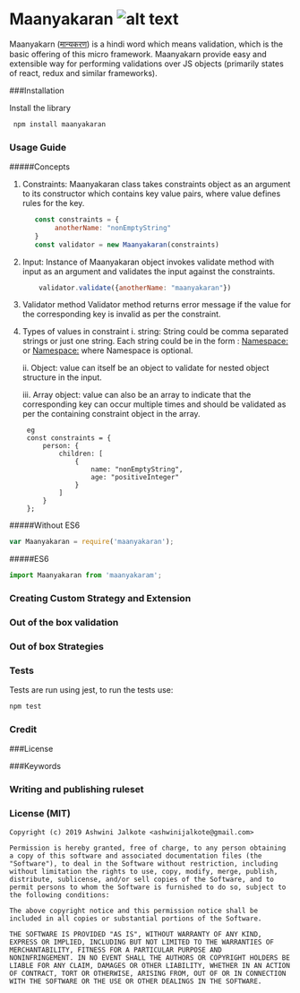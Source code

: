 # Maanyakaran ![alt text](https://travis-ci.org/ashwinijalkote/maanyakaran.svg?branch=master)



 Maanyakarn ([मान्यकरण](https://translate.google.co.in/#view=home&op=translate&sl=hi&tl=en&text=maanyakaran
)) is a hindi word which means validation, which is the basic offering of this micro framework. 
Maanyakarn provide easy and extensible way for performing validations over JS objects (primarily states of react, redux and similar frameworks).

###Installation

Install the library
```bash
 npm install maanyakaran
```

### Usage Guide

#####Concepts

  1. Constraints:
     Maanyakaran class takes constraints object as an argument to its constructor which contains key value pairs, where 
     value defines rules for the key.
     ```javascript
        const constraints = {
             anotherName: "nonEmptyString"
        }
        const validator = new Maanyakaran(constraints)
     ```

  2. Input:
     Instance of Maanyakaran object invokes validate method with input as an argument and validates the input against 
     the constraints.
     ```javascript
         validator.validate({anotherName: "maanyakaran"})
     ```
     
  3. Validator method
     Validator method returns error message if the value for the corresponding key is invalid as per the constraint.        
  
  4. Types of values in constraint
     i. string:
        String could be comma separated strings or just one string.
        Each string could be in the form : 
        <Namespace:><validationFunctionName> or 
        <Namespace:><validationFunctionName-><closureArgument>
        where Namespace is optional.
          
     ii. Object: 
         value can itself be an object to validate for nested object structure in the input.
     
     iii. Array object: 
          value can also be an array to indicate that the corresponding key can occur multiple times and should be 
          validated as per the containing constraint object in the array. 
           
          eg
          const constraints = {
              person: {
                  children: [
                      {
                          name: "nonEmptyString",
                          age: "positiveInteger"
                      }
                  ]
              }                  
          };
                      

#####Without ES6
```javascript
var Maanyakaran = require('maanyakaran');
```

#####ES6
```javascript
import Maanyakaran from 'maanyakaram';
```


### Creating Custom Strategy and Extension

### Out of the box validation

### Out of box Strategies 

### Tests
Tests are run using jest, to run the tests use:
```bash
npm test
```

### Credit

###License

###Keywords

### Writing and publishing ruleset

### License (MIT)
```
Copyright (c) 2019 Ashwini Jalkote <ashwinijalkote@gmail.com>

Permission is hereby granted, free of charge, to any person obtaining
a copy of this software and associated documentation files (the
"Software"), to deal in the Software without restriction, including
without limitation the rights to use, copy, modify, merge, publish,
distribute, sublicense, and/or sell copies of the Software, and to
permit persons to whom the Software is furnished to do so, subject to
the following conditions:

The above copyright notice and this permission notice shall be
included in all copies or substantial portions of the Software.

THE SOFTWARE IS PROVIDED "AS IS", WITHOUT WARRANTY OF ANY KIND,
EXPRESS OR IMPLIED, INCLUDING BUT NOT LIMITED TO THE WARRANTIES OF
MERCHANTABILITY, FITNESS FOR A PARTICULAR PURPOSE AND
NONINFRINGEMENT. IN NO EVENT SHALL THE AUTHORS OR COPYRIGHT HOLDERS BE
LIABLE FOR ANY CLAIM, DAMAGES OR OTHER LIABILITY, WHETHER IN AN ACTION
OF CONTRACT, TORT OR OTHERWISE, ARISING FROM, OUT OF OR IN CONNECTION
WITH THE SOFTWARE OR THE USE OR OTHER DEALINGS IN THE SOFTWARE.
```


